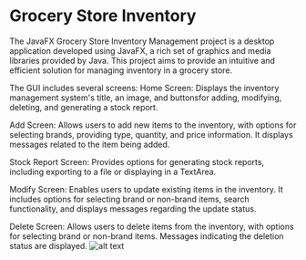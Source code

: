 # Grocery Store Inventory
The JavaFX Grocery Store Inventory Management project is a desktop application developed using JavaFX, a rich set of graphics and media libraries provided by Java. This project aims to provide an intuitive and efficient solution for managing inventory in a grocery store.

The GUI includes several screens:
Home Screen: Displays the inventory management system's title, an image, and buttonsfor adding, modifying, deleting, and generating a stock report.

Add Screen: Allows users to add new items to the inventory, with options for selecting brands, providing type, quantity, and price information. It displays messages related to the item being added.

Stock Report Screen: Provides options for generating stock reports, including exporting to a file or displaying in a TextArea.

Modify Screen: Enables users to update existing items in the inventory. It includes options for selecting brand or non-brand items, search functionality, and displays messages regarding the update status.

Delete Screen: Allows users to delete items from the inventory, with options for selecting brand or non-brand items. Messages indicating the deletion status are displayed.
![alt text](file:///C:/Users/zaid7/OneDrive/سطح%20المكتب/1.PNG)

